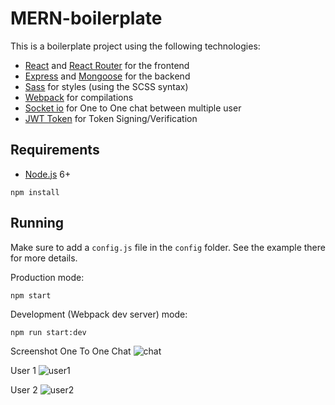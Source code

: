 # MERN-boilerplate

This is a boilerplate project using the following technologies:
- [React](https://facebook.github.io/react/) and [React Router](https://reacttraining.com/react-router/) for the frontend
- [Express](http://expressjs.com/) and [Mongoose](http://mongoosejs.com/) for the backend
- [Sass](http://sass-lang.com/) for styles (using the SCSS syntax)
- [Webpack](https://webpack.github.io/) for compilations
- [Socket io](https://socket.io/) for One to One chat between multiple user
- [JWT Token](https://jwt.io/) for Token Signing/Verification 


## Requirements

- [Node.js](https://nodejs.org/en/) 6+

```shell
npm install
```


## Running

Make sure to add a `config.js` file in the `config` folder. See the example there for more details.

Production mode:

```shell
npm start
```

Development (Webpack dev server) mode:

```shell
npm run start:dev
```



Screenshot
One To One Chat 
![chat](https://user-images.githubusercontent.com/1465967/35788070-cb037cae-0a58-11e8-8fb7-b71f804f3ba9.PNG)


User 1
![user1](https://user-images.githubusercontent.com/1465967/35788375-92bdbe70-0a5a-11e8-90c6-9642779d21d0.PNG)

User 2
![user2](https://user-images.githubusercontent.com/1465967/35788376-92e70816-0a5a-11e8-8276-1be612bf43e0.PNG)




